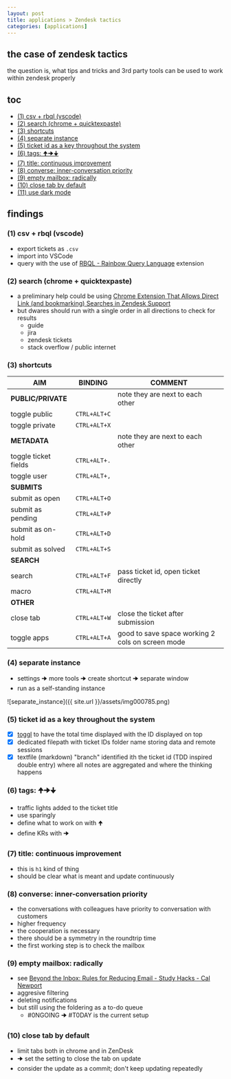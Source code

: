```yaml
---
layout: post
title: applications > Zendesk tactics
categories: [applications]
---
```


## the case	of zendesk tactics
the question is, what tips and tricks and 3rd party tools can be used to work within zendesk properly

## toc
<!-- TOC -->

- [(1) csv + rbql (vscode)](#1-csv--rbql-vscode)
- [(2) search (chrome + quicktexpaste)](#2-search-chrome--quicktexpaste)
- [(3) shortcuts](#3-shortcuts)
- [(4) separate instance](#4-separate-instance)
- [(5) ticket id as a key throughout the system](#5-ticket-id-as-a-key-throughout-the-system)
- [(6) tags: 🠉🠊🠋](#6-tags-%F0%9F%A0%89%F0%9F%A0%8A%F0%9F%A0%8B)
- [(7) title: continuous improvement](#7-title-continuous-improvement)
- [(8) converse: inner-conversation priority](#8-converse-inner-conversation-priority)
- [(9) empty mailbox: radically](#9-empty-mailbox-radically)
- [(10) close tab by default](#10-close-tab-by-default)
- [(11) use dark mode](#11-use-dark-mode)

<!-- /TOC -->

## findings
### (1) csv + rbql (vscode)
* export tickets as `.csv`
* import into VSCode
* query with the use of [RBQL - Rainbow Query Language](https://rbql.org/) extension

### (2) search (chrome + quicktexpaste)
* a preliminary help could be using [Chrome Extension That Allows Direct Link (and bookmarking) Searches in Zendesk Support](https://github.com/bhudgens/zendesk_search_bookmark_enabler)
* but dwares should run with a single order in all directions to check for results
    * guide
    * jira
    * zendesk tickets
    * stack overflow / public internet

### (3) shortcuts

AIM                  | BINDING      | COMMENT
---------------------|--------------|-------------------------------------------------
**PUBLIC/PRIVATE**   |              | note they are next to each other
toggle public        | `CTRL+ALT+C` |
toggle private       | `CTRL+ALT+X` |
**METADATA**         |              | note they are next to each other
toggle ticket fields | `CTRL+ALT+.` |
toggle user          | `CTRL+ALT+,` |
**SUBMITS**          |              |
submit as open       | `CTRL+ALT+O` |
submit as pending    | `CTRL+ALT+P` |
submit as on-hold    | `CTRL+ALT+D` |
submit as solved     | `CTRL+ALT+S` |
**SEARCH**           |              |
search               | `CTRL+ALT+F` | pass ticket id, open ticket directly
macro                | `CTRL+ALT+M` |
**OTHER**            |              |
close tab            | `CTRL+ALT+W` | close the ticket after submission
toggle apps          | `CTRL+ALT+A` | good to save space working 2 cols on screen mode

### (4) separate instance
* settings 🠊 more tools 🠊 create shortcut 🠊 separate window
* run as a self-standing instance

![separate_instance]({{ site.url }}/assets/img000785.png)

### (5) ticket id as a key throughout the system
- [x] [toggl](https://toggl.com/) to have the total time displayed with the ID displayed on top
- [x] dedicated filepath with ticket IDs folder name storing data and remote sessions
- [x] textfile (markdown) "branch" identified ith the ticket id (TDD inspired double entry) where all notes are aggregated and where the thinking happens

### (6) tags: 🠉🠊🠋
* traffic lights added to the ticket title
* use sparingly
* define what to work on with 🠉
* define KRs with 🠊

### (7) title: continuous improvement
* this is `h1` kind of thing
* should be clear what is meant and update continuously

### (8) converse: inner-conversation priority
* the conversations with colleagues have priority to conversation with customers
* higher frequency
* the cooperation is necessary
* there should be a symmetry in the roundtrip time
* the first working step is to check the mailbox

### (9) empty mailbox: radically 
* see [Beyond the Inbox: Rules for Reducing Email - Study Hacks - Cal Newport](https://www.calnewport.com/blog/2020/04/14beyond-the-inbox-rules-for-reducing-email/)
* aggresive filtering
* deleting notifications
* but still using the foldering as a to-do queue
    * #0NGOING 🠊 #T0DAY is the current setup

### (10) close tab by default
* limit tabs both in chrome and in ZenDesk
* 🠊 set the setting to close the tab on update
* consider the update as a commit; don't keep updating repeatedly

